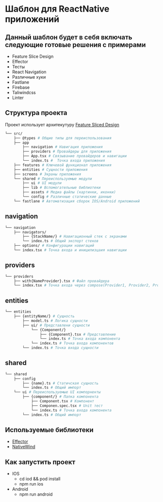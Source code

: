 # Шаблон для ReactNative приложений

## Данный шаблон будет в себя включать следующие готовые решения с примерами

- Feature Slice Design
- Effector
- Тесты
- React Navigation
- Различные хуки
- Fastlane
- Firebase
- Taliwindcss
- Linter


## Структура проекта
Проект использует архитекутуру [Feature Sliced Design](https://feature-sliced.design)

```sh
└── src/
    ├── @types # Общие типы для переиспользования
    ├── app
        ├── navigation # Навигация приложения
        ├── providers # Провайдеры для приложения
        ├── App.tsx # Связывание провайдеров и навигации
        └── index.ts #  Точка входа приложения
    ├── features # Ключевой функционал приложения
    ├── entities # Сущности приложения
    ├── screens # Экраны приложения
    └── shared # Переиспользуемые модули
        ├── ui # UI модули
        ├── lib # Вспомогательные библиотеки
        ├── assets # Медиа файлы (картинки, иконки)
        └── config # Различные статические данные
    └── fastlane # Автоматизация сборок IOS/Android приложений
```

## navigation
```sh
└── navigation
    ├── navigators/ 
        ├── {StackName/} # Навигационный стек с экранами
        └── index.ts # Общий экспорт стеков
    ├── options/ # Конфигурации навигаций
    └── index.tsx # Точка входа и иницилизцаия навигации
```

## providers
```sh
└── providers
    ├── with{NameProvider}.tsx # Файл провайдера
    └── index.tsx # Точка входа через compose(Provider1, Provider2, Provider3)
```

## entities
```sh
└── entities
    ├── {entityName/} # Сущность
        ├── model.ts # Логика сущности
        ├── ui/ # Представлени сущности
            └── {Component/}
                ├── {Component}.tsx # Представление
                └── index.ts # Точка входа компонента
            └── index.ts # Точка входа компонентов
        └── index.ts # Точка входа сущности
```


## shared

```sh
└── shared
    ├── config
        ├── {name}.ts # Статичская сущность 
        └── index.ts # Общий импорт 
    └── ui # Переиспользуемые UI компорненты
        ├── {component/} # Папка компонента
            ├── Component.tsx # Компонент
            ├── Componen.spec.tsx # Unit тест
            └── index.ts # Точка входа компонента
        └── index.ts # Общий импорт 
```

## Используемые библиотеки

- [Effector](https://effector.dev)
- [NativeWind](https://www.nativewind.dev/)


## Как запустить проект

- IOS
    - cd iod && pod install
    - npm run ios
- Android
    - npm run android